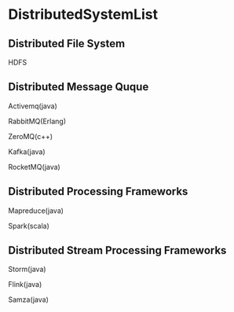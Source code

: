 # DistributedSystemList

## Distributed File System

HDFS


## Distributed Message Quque

Activemq(java)

RabbitMQ(Erlang)

ZeroMQ(c++)

Kafka(java)

RocketMQ(java)

## Distributed Processing Frameworks

Mapreduce(java)

Spark(scala)


## Distributed Stream Processing Frameworks

Storm(java)

Flink(java)

Samza(java)
